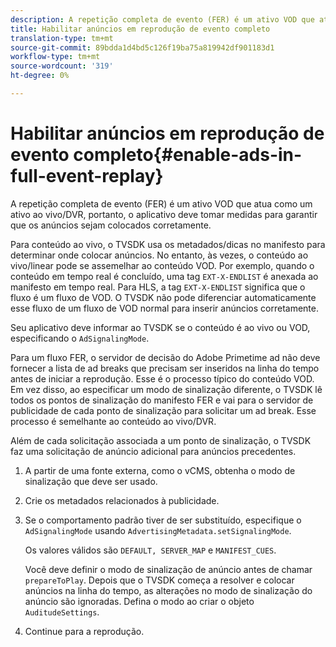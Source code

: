 ```yaml
---
description: A repetição completa de evento (FER) é um ativo VOD que atua como um ativo ao vivo/DVR, portanto, o aplicativo deve tomar medidas para garantir que os anúncios sejam colocados corretamente.
title: Habilitar anúncios em reprodução de evento completo
translation-type: tm+mt
source-git-commit: 89bdda1d4bd5c126f19ba75a819942df901183d1
workflow-type: tm+mt
source-wordcount: '319'
ht-degree: 0%

---
```



# Habilitar anúncios em reprodução de evento completo{#enable-ads-in-full-event-replay}

A repetição completa de evento (FER) é um ativo VOD que atua como um ativo ao vivo/DVR, portanto, o aplicativo deve tomar medidas para garantir que os anúncios sejam colocados corretamente.

Para conteúdo ao vivo, o TVSDK usa os metadados/dicas no manifesto para determinar onde colocar anúncios. No entanto, às vezes, o conteúdo ao vivo/linear pode se assemelhar ao conteúdo VOD. Por exemplo, quando o conteúdo em tempo real é concluído, uma tag `EXT-X-ENDLIST` é anexada ao manifesto em tempo real. Para HLS, a tag `EXT-X-ENDLIST` significa que o fluxo é um fluxo de VOD. O TVSDK não pode diferenciar automaticamente esse fluxo de um fluxo de VOD normal para inserir anúncios corretamente.

Seu aplicativo deve informar ao TVSDK se o conteúdo é ao vivo ou VOD, especificando o `AdSignalingMode`.

Para um fluxo FER, o servidor de decisão do Adobe Primetime ad não deve fornecer a lista de ad breaks que precisam ser inseridos na linha do tempo antes de iniciar a reprodução. Esse é o processo típico do conteúdo VOD. Em vez disso, ao especificar um modo de sinalização diferente, o TVSDK lê todos os pontos de sinalização do manifesto FER e vai para o servidor de publicidade de cada ponto de sinalização para solicitar um ad break. Esse processo é semelhante ao conteúdo ao vivo/DVR.

Além de cada solicitação associada a um ponto de sinalização, o TVSDK faz uma solicitação de anúncio adicional para anúncios precedentes.

1. A partir de uma fonte externa, como o vCMS, obtenha o modo de sinalização que deve ser usado.
1. Crie os metadados relacionados à publicidade.
1. Se o comportamento padrão tiver de ser substituído, especifique o `AdSignalingMode` usando `AdvertisingMetadata.setSignalingMode`.

   Os valores válidos são `DEFAULT, SERVER_MAP` e `MANIFEST_CUES`.

   Você deve definir o modo de sinalização de anúncio antes de chamar `prepareToPlay`. Depois que o TVSDK começa a resolver e colocar anúncios na linha do tempo, as alterações no modo de sinalização do anúncio são ignoradas. Defina o modo ao criar o objeto `AuditudeSettings`.

1. Continue para a reprodução.

<!--<a id="example_3567B4A0D53E4DA99C10C13244454026"></a>-->

